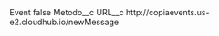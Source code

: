 <?xml version="1.0" encoding="UTF-8"?>
<CustomMetadata xmlns="http://soap.sforce.com/2006/04/metadata" xmlns:xsi="http://www.w3.org/2001/XMLSchema-instance" xmlns:xsd="http://www.w3.org/2001/XMLSchema">
    <label>Event</label>
    <protected>false</protected>
    <values>
        <field>Metodo__c</field>
        <value xsi:nil="true"/>
    </values>
    <values>
        <field>URL__c</field>
        <value xsi:type="xsd:string">http://copiaevents.us-e2.cloudhub.io/newMessage</value>
    </values>
</CustomMetadata>
